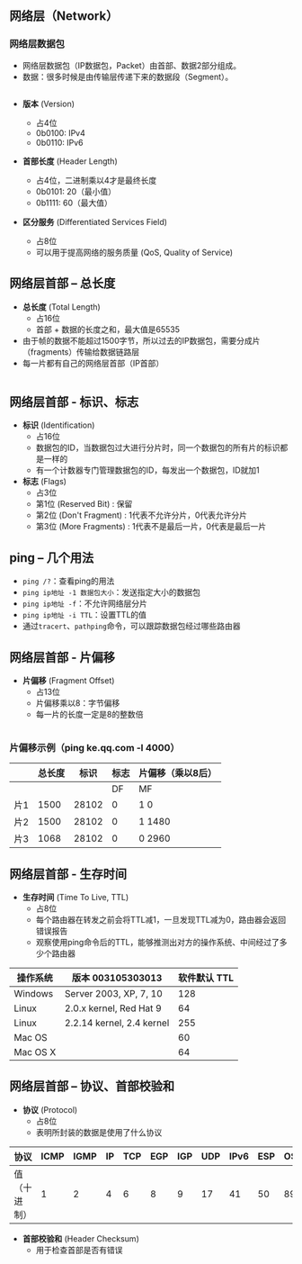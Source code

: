 <script setup>
  import img from '/imgs/前端基础/网络层数据包.png'
  import img1 from '/imgs/前端基础/网络层首部-总长度.png'
  import img2 from '/imgs/前端基础/网络层首部-片偏移.png'
  import img3 from '/imgs/前端基础/帧转义.png'
  import img4 from '/imgs/前端基础/差错校验.png'
  import img5 from '/imgs/前端基础/v2帧的格式.png'
  import img6 from '/imgs/前端基础/v2帧.png'
  import img7 from '/imgs/前端基础/网卡.png'
  import img8 from '/imgs/前端基础/ppp.png'
  import img9 from '/imgs/前端基础/ppp-字节填充.png'
</script>


## 网络层（Network）

### 网络层数据包

- 网络层数据包（IP数据包，Packet）由首部、数据2部分组成。
- 数据：很多时候是由传输层传递下来的数据段（Segment）。

<img :src="img"/>

- **版本** (Version)
  - 占4位
  - 0b0100: IPv4
  - 0b0110: IPv6

- **首部长度** (Header Length)
  - 占4位，二进制乘以4才是最终长度
  - 0b0101: 20（最小值）
  - 0b1111: 60（最大值）
- **区分服务** (Differentiated Services Field)
  - 占8位
  - 可以用于提高网络的服务质量 (QoS, Quality of Service)

## 网络层首部 – 总长度

- **总长度** (Total Length)
  - 占16位
  - 首部 + 数据的长度之和，最大值是65535
- 由于帧的数据不能超过1500字节，所以过去的IP数据包，需要分成片（fragments）传输给数据链路层
- 每一片都有自己的网络层首部（IP首部）

<img :src="img1"/>

## 网络层首部 - 标识、标志

- **标识** (Identification)
  - 占16位
  - 数据包的ID，当数据包过大进行分片时，同一个数据包的所有片的标识都是一样的
  - 有一个计数器专门管理数据包的ID，每发出一个数据包，ID就加1
- **标志** (Flags)
  - 占3位
  - 第1位 (Reserved Bit) : 保留
  - 第2位 (Don't Fragment) : 1代表不允许分片，0代表允许分片
  - 第3位 (More Fragments) : 1代表不是最后一片，0代表是最后一片

## ping – 几个用法

- `ping /?`：查看ping的用法
- `ping ip地址 -1 数据包大小`：发送指定大小的数据包
- `ping ip地址 -f`：不允许网络层分片
- `ping ip地址 -i TTL`：设置TTL的值
- 通过`tracert`、`pathping`命令，可以跟踪数据包经过哪些路由器

## 网络层首部 - 片偏移

- **片偏移** (Fragment Offset)
  - 占13位
  - 片偏移乘以8：字节偏移
  - 每一片的长度一定是8的整数倍

<img :src="img2"/>

### 片偏移示例（ping ke.qq.com -l 4000）

|      | 总长度 | 标识  | 标志 | 片偏移（乘以8后） |
| ---- | ------ | ----- | ---- | ----------------- |
|      |        |       | DF   | MF                |
| 片1  | 1500   | 28102 | 0    | 1    0            |
| 片2  | 1500   | 28102 | 0    | 1    1480         |
| 片3  | 1068   | 28102 | 0    | 0    2960         |

## 网络层首部 - 生存时间

- **生存时间** (Time To Live, TTL)
  - 占8位
  - 每个路由器在转发之前会将TTL减1，一旦发现TTL减为0，路由器会返回错误报告
  - 观察使用ping命令后的TTL，能够推测出对方的操作系统、中间经过了多少个路由器

| 操作系统 | 版本 003105303013         | 软件默认 TTL |
| -------- | ------------------------- | ------------ |
| Windows  | Server 2003, XP, 7, 10    | 128          |
| Linux    | 2.0.x kernel, Red Hat 9   | 64           |
| Linux    | 2.2.14 kernel, 2.4 kernel | 255          |
| Mac OS   |                           | 60           |
| Mac OS X |                           | 64           |

## 网络层首部 – 协议、首部校验和

- **协议** (Protocol)
  - 占8位
  - 表明所封装的数据是使用了什么协议

| 协议         | ICMP | IGMP | IP   | TCP  | EGP  | IGP  | UDP  | IPv6 | ESP  | OSPF |
| ------------ | ---- | ---- | ---- | ---- | ---- | ---- | ---- | ---- | ---- | ---- |
| 值（十进制） | 1    | 2    | 4    | 6    | 8    | 9    | 17   | 41   | 50   | 89   |

- **首部校验和** (Header Checksum)
  - 用于检查首部是否有错误
